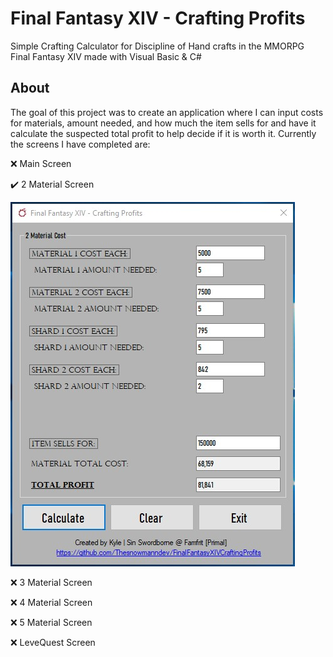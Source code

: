 # Final Fantasy XIV - Crafting Profits
Simple Crafting Calculator for Discipline of Hand crafts in the MMORPG Final Fantasy XIV made with Visual Basic &amp; C#

## About 
The goal of this project was to create an application where I can input costs for materials, amount needed, and how much the item sells for and have it calculate the suspected total profit to help decide if it is worth it. Currently the screens I have completed are:

:x: Main Screen

:heavy_check_mark: 2 Material Screen

![Image of Two Material Screen](https://raw.githubusercontent.com/Thesnowmanndev/FinalFantasyXIVCraftingProfits/master/Images/Two%20Materials%20Required.jpg?token=AHCM3M5O2FUARABOXHTD7ZTBFPKRS)

:x: 3 Material Screen

:x: 4 Material Screen

:x: 5 Material Screen

:x: LeveQuest Screen
